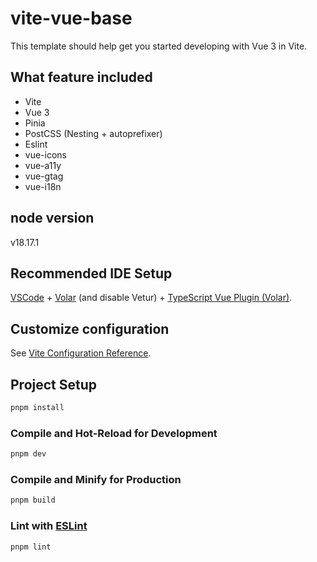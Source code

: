 # vite-vue-base

This template should help get you started developing with Vue 3 in Vite.

## What feature included
- Vite
- Vue 3
- Pinia
- PostCSS (Nesting + autoprefixer)
- Eslint
- vue-icons
- vue-a11y
- vue-gtag
- vue-i18n

## node version
v18.17.1

## Recommended IDE Setup

[VSCode](https://code.visualstudio.com/) + [Volar](https://marketplace.visualstudio.com/items?itemName=Vue.volar) (and disable Vetur) + [TypeScript Vue Plugin (Volar)](https://marketplace.visualstudio.com/items?itemName=Vue.vscode-typescript-vue-plugin).

## Customize configuration

See [Vite Configuration Reference](https://vitejs.dev/config/).

## Project Setup

```sh
pnpm install
```

### Compile and Hot-Reload for Development

```sh
pnpm dev
```

### Compile and Minify for Production

```sh
pnpm build
```

### Lint with [ESLint](https://eslint.org/)

```sh
pnpm lint
```

